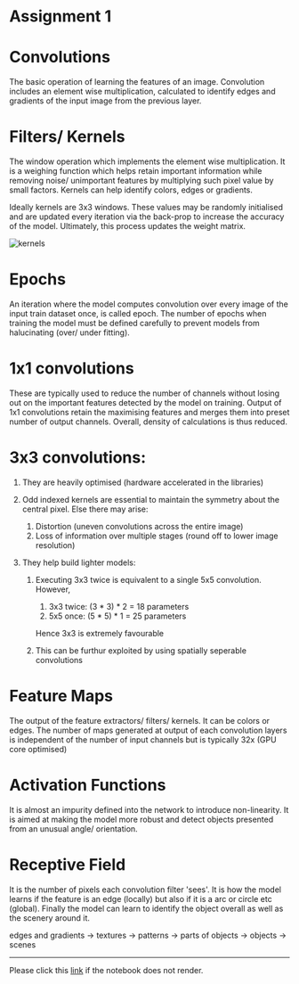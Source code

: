 # Assignment 1

# Convolutions

The basic operation of learning the features of an image. Convolution includes an element wise multiplication, calculated to identify edges and gradients of the input image from the previous layer.

# Filters/ Kernels

The window operation which implements the element wise multiplication. It is a weighing function which helps retain important information
while removing noise/ unimportant features by multiplying such pixel value by small factors. Kernels can help identify colors, edges or 
gradients. 

Ideally kernels are 3x3 windows. These values may be randomly initialised and are updated every iteration via the back-prop to increase the
accuracy of the model. Ultimately, this process updates the weight matrix.

![kernels](https://i.stack.imgur.com/5yGWY.png "kernels")

# Epochs

An iteration where the model computes convolution over every image of the input train dataset once, is called epoch. The number of epochs when training the model must be defined carefully to prevent models from halucinating (over/ under fitting). 

# 1x1 convolutions

These are typically used to reduce the number of channels without losing out on the important features detected by the model on training. Output of 1x1 convolutions retain the maximising features and merges them into preset number of output channels. Overall, density of calculations is thus reduced.

# 3x3 convolutions:

1. They are heavily optimised (hardware accelerated in the libraries)

2. Odd indexed kernels are essential to maintain the symmetry about the central pixel. Else there may arise:
    1. Distortion (uneven convolutions across the entire image)
    2. Loss of information over multiple stages (round off to lower image resolution)
    
3. They help build lighter models:
    1. Executing 3x3 twice is equivalent to a single 5x5 convolution. However, 
         1. 3x3 twice: (3 * 3) * 2 = 18 parameters
         2. 5x5 once:  (5 * 5) * 1 = 25 parameters
         
         Hence 3x3 is extremely favourable
         
    2. This can be furthur exploited by using spatially seperable convolutions
    
# Feature Maps
 
The output of the feature extractors/ filters/ kernels. It can be colors or edges. The number of maps generated at output of each convolution layers is independent of the number of input channels but is typically 32x (GPU core optimised)

# Activation Functions

It is almost an impurity defined into the network to introduce non-linearity. It is aimed at making the model more robust and detect objects presented from an unusual angle/ orientation.

# Receptive Field

It is the number of pixels each convolution filter 'sees'. It is how the model learns if the feature is an edge (locally) but also if it is a arc or circle etc (global). Finally the model can learn to identify the object overall as well as the scenery around it.

edges and gradients -> textures -> patterns -> parts of objects -> objects -> scenes

- - - -

Please click this [link](https://colab.research.google.com/drive/13yneZmMb7Wd80iV3oLfB83cDahOzWXe6) if the notebook does not render.
